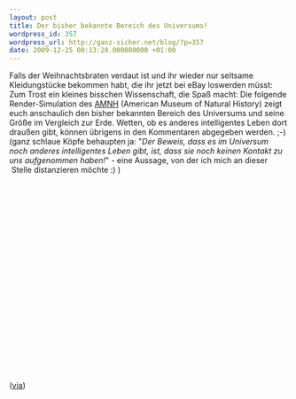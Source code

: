 ```yaml
---
layout: post
title: Der bisher bekannte Bereich des Universums!
wordpress_id: 357
wordpress_url: http://ganz-sicher.net/blog/?p=357
date: 2009-12-25 00:13:28.000000000 +01:00
---
```

Falls der Weihnachtsbraten verdaut ist und ihr wieder nur seltsame Kleidungstücke bekommen habt, die ihr jetzt bei eBay loswerden müsst: Zum Trost ein kleines bisschen Wissenschaft, die Spaß macht: Die folgende Render-Simulation des <a href="http://www.amnh.org/" target="_blank">AMNH</a> (American Museum of Natural History) zeigt euch anschaulich den bisher bekannten Bereich des Universums und seine Größe im Vergleich zur Erde. Wetten, ob es anderes intelligentes Leben dort draußen gibt, können übrigens in den Kommentaren abgegeben werden. ;-) (ganz schlaue Köpfe behaupten ja: "<em>Der Beweis, dass es im Universum noch anderes intelligentes Leben gibt, ist, dass sie noch keinen Kontakt zu uns aufgenommen haben!</em>" - eine Aussage, von der ich mich an dieser  Stelle distanzieren möchte :) )

<center><object classid="clsid:d27cdb6e-ae6d-11cf-96b8-444553540000" width="425" height="344" codebase="http://download.macromedia.com/pub/shockwave/cabs/flash/swflash.cab#version=6,0,40,0"><param name="allowFullScreen" value="true" /><param name="allowscriptaccess" value="always" /><param name="src" value="http://www.youtube.com/v/17jymDn0W6U&amp;hl=de_DE&amp;fs=1&amp;color1=0x006699&amp;color2=0x54abd6" /><param name="allowfullscreen" value="true" /><embed type="application/x-shockwave-flash" width="425" height="344" src="http://www.youtube.com/v/17jymDn0W6U&amp;hl=de_DE&amp;fs=1&amp;color1=0x006699&amp;color2=0x54abd6" allowscriptaccess="always" allowfullscreen="true"></embed></object></center>

(<a href="http://www.popsci.com/science/article/2009-12/new-simulation-renders-entire-known-universe" target="_blank">via</a>)
